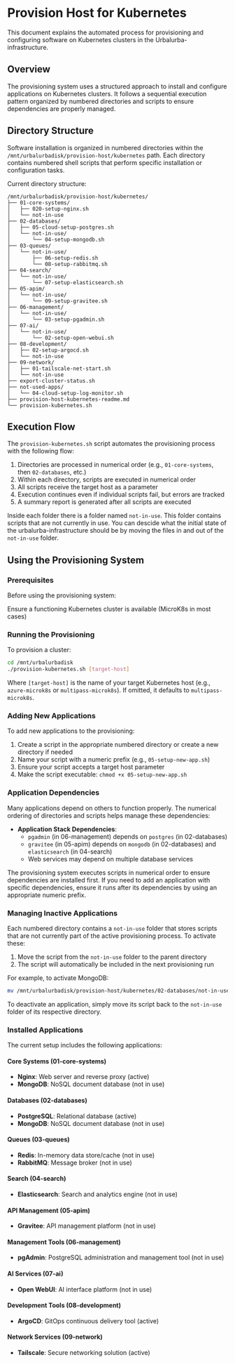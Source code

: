 # Provision Host for Kubernetes

This document explains the automated process for provisioning and configuring software on Kubernetes clusters in the Urbalurba-infrastructure.

## Overview

The provisioning system uses a structured approach to install and configure applications on Kubernetes clusters. It follows a sequential execution pattern organized by numbered directories and scripts to ensure dependencies are properly managed.

## Directory Structure

Software installation is organized in numbered directories within the `/mnt/urbalurbadisk/provision-host/kubernetes` path. Each directory contains numbered shell scripts that perform specific installation or configuration tasks.

Current directory structure:

```plaintext
/mnt/urbalurbadisk/provision-host/kubernetes/
├── 01-core-systems/
│   ├── 020-setup-nginx.sh
│   └── not-in-use
├── 02-databases/
│   ├── 05-cloud-setup-postgres.sh
│   └── not-in-use/
│       └── 04-setup-mongodb.sh
├── 03-queues/
│   └── not-in-use/
│       ├── 06-setup-redis.sh
│       └── 08-setup-rabbitmq.sh
├── 04-search/
│   └── not-in-use/
│       └── 07-setup-elasticsearch.sh
├── 05-apim/
│   └── not-in-use/
│       └── 09-setup-gravitee.sh
├── 06-management/
│   └── not-in-use/
│       └── 03-setup-pgadmin.sh
├── 07-ai/
│   └── not-in-use/
│       └── 02-setup-open-webui.sh
├── 08-development/
│   ├── 02-setup-argocd.sh
│   └── not-in-use
├── 09-network/
│   ├── 01-tailscale-net-start.sh
│   └── not-in-use
├── export-cluster-status.sh
├── not-used-apps/
│   └── 04-cloud-setup-log-monitor.sh
├── provision-host-kubernetes-readme.md
└── provision-kubernetes.sh
```

## Execution Flow

The `provision-kubernetes.sh` script automates the provisioning process with the following flow:

1. Directories are processed in numerical order (e.g., `01-core-systems`, then `02-databases`, etc.)
2. Within each directory, scripts are executed in numerical order
3. All scripts receive the target host as a parameter
4. Execution continues even if individual scripts fail, but errors are tracked
5. A summary report is generated after all scripts are executed

Inside each folder there is a folder named `not-in-use`. This folder contains scripts that are not currently in use. You can descide what the initial state of the urbalurba-infrastructure should be by moving the files in and out of the `not-in-use` folder.

## Using the Provisioning System

### Prerequisites

Before using the provisioning system:

Ensure a functioning Kubernetes cluster is available (MicroK8s in most cases)

### Running the Provisioning

To provision a cluster:

```bash
cd /mnt/urbalurbadisk
./provision-kubernetes.sh [target-host]
```

Where `[target-host]` is the name of your target Kubernetes host (e.g., `azure-microk8s` or `multipass-microk8s`). If omitted, it defaults to `multipass-microk8s`.

### Adding New Applications

To add new applications to the provisioning:

1. Create a script in the appropriate numbered directory or create a new directory if needed
2. Name your script with a numeric prefix (e.g., `05-setup-new-app.sh`)
3. Ensure your script accepts a target host parameter
4. Make the script executable: `chmod +x 05-setup-new-app.sh`

### Application Dependencies

Many applications depend on others to function properly. The numerical ordering of directories and scripts helps manage these dependencies:

- **Application Stack Dependencies**:
  - `pgadmin` (in 06-management) depends on `postgres` (in 02-databases)
  - `gravitee` (in 05-apim) depends on `mongodb` (in 02-databases) and `elasticsearch` (in 04-search)
  - Web services may depend on multiple database services

The provisioning system executes scripts in numerical order to ensure dependencies are installed first. If you need to add an application with specific dependencies, ensure it runs after its dependencies by using an appropriate numeric prefix.

### Managing Inactive Applications

Each numbered directory contains a `not-in-use` folder that stores scripts that are not currently part of the active provisioning process. To activate these:

1. Move the script from the `not-in-use` folder to the parent directory
2. The script will automatically be included in the next provisioning run

For example, to activate MongoDB:

```bash
mv /mnt/urbalurbadisk/provision-host/kubernetes/02-databases/not-in-use/04-setup-mongodb.sh /mnt/urbalurbadisk/provision-host/kubernetes/02-databases/
```

To deactivate an application, simply move its script back to the `not-in-use` folder of its respective directory.

### Installed Applications

The current setup includes the following applications:

#### Core Systems (01-core-systems)
- **Nginx**: Web server and reverse proxy (active)
- **MongoDB**: NoSQL document database (not in use)

#### Databases (02-databases)
- **PostgreSQL**: Relational database (active)
- **MongoDB**: NoSQL document database (not in use)

#### Queues (03-queues)
- **Redis**: In-memory data store/cache (not in use)
- **RabbitMQ**: Message broker (not in use)

#### Search (04-search)
- **Elasticsearch**: Search and analytics engine (not in use)

#### API Management (05-apim)
- **Gravitee**: API management platform (not in use)

#### Management Tools (06-management)
- **pgAdmin**: PostgreSQL administration and management tool (not in use)

#### AI Services (07-ai)
- **Open WebUI**: AI interface platform (not in use)

#### Development Tools (08-development)
- **ArgoCD**: GitOps continuous delivery tool (active)

#### Network Services (09-network)
- **Tailscale**: Secure networking solution (active)
